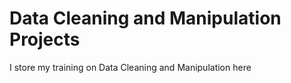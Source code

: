 # Data Cleaning and Manipulation Projects

I store my training on Data Cleaning and Manipulation here
